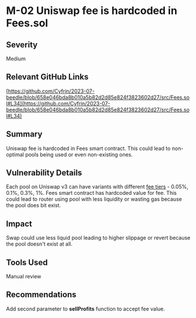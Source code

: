 # M-02 Uniswap fee is hardcoded in Fees.sol

## Severity

Medium

## Relevant GitHub Links

[https://github.com/Cyfrin/2023-07-beedle/blob/658e046bda8b010a5b82d2d85e824f3823602d27/src/Fees.sol#L34](https://github.com/Cyfrin/2023-07-beedle/blob/658e046bda8b010a5b82d2d85e824f3823602d27/src/Fees.sol#L34)

## Summary

Uniswap fee is hardcoded in Fees smart contract. This could lead to non-optimal pools being used or even non-existing ones.

## Vulnerability Details

Each pool on Uniswap v3 can have variants with different [fee tiers](https://docs.uniswap.org/concepts/protocol/fees) - 0.05%, 0.1%, 0.3%, 1%. Fees smart contract has hardcoded value for fee. This could lead to router using pool with less liquidity or wasting gas because the pool does bit exist.

## Impact

Swap could use less liquid pool leading to higher slippage or revert because the pool doesn't exist at all.

## Tools Used

Manual review

## Recommendations

Add second parameter to **sellProfits** function to accept fee value.